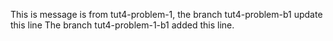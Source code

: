 This is message is from tut4-problem-1, the branch tut4-problem-b1 update this line
The branch tut4-problem-1-b1 added this line.
